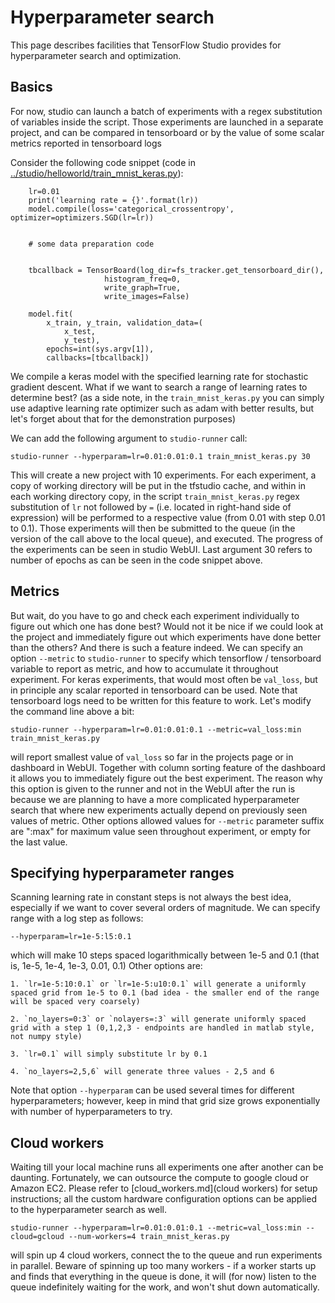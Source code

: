 # Hyperparameter search 
This page describes facilities that TensorFlow Studio provides for hyperparameter search and optimization. 

## Basics
For now, studio can launch a batch of experiments with a regex substitution of variables inside the script. Those experiments are launched in a separate project, and can be compared in tensorboard or 
by the value of some scalar metrics reported in tensorboard logs 

Consider the following code snippet (code in [../studio/helloworld/train_mnist_keras.py](here)):
    
        lr=0.01
        print('learning rate = {}'.format(lr))
        model.compile(loss='categorical_crossentropy', optimizer=optimizers.SGD(lr=lr))

     
        # some data preparation code
    

        tbcallback = TensorBoard(log_dir=fs_tracker.get_tensorboard_dir(),
                         histogram_freq=0,
                         write_graph=True,
                         write_images=False)

        model.fit(
            x_train, y_train, validation_data=(
                x_test,
                y_test),
            epochs=int(sys.argv[1]),
            callbacks=[tbcallback])


We compile a keras model with the specified learning rate for stochastic gradient descent. What if we want to search a range of learning rates to determine best? (as a side note, in the `train_mnist_keras.py` you can simply use adaptive learning rate optimizer such as adam with better results, but let's forget about that for the demonstration purposes)

We can add the following argument to `studio-runner` call:

    studio-runner --hyperparam=lr=0.01:0.01:0.1 train_mnist_keras.py 30

This will create a new project with 10 experiments. For each experiment, a copy of working directory will be put in the tfstudio cache, and within in each working directory copy, in the script `train_mnist_keras.py` regex substitution of `lr` not followed by `=` (i.e. located in right-hand side of expression) will be performed to a respective value (from 0.01 with step 0.01 to 0.1). Those experiments will then be submitted to the queue (in the version of the call above to the local queue), and executed. The progress of the experiments can be seen in studio WebUI. Last argument 30 refers to number of epochs as can be seen in the code snippet above. 


## Metrics
But wait, do you have to go and check each experiment individually to figure out which one has done best? Would not it be nice if we could look at the project and immediately figure out which experiments have done better than the others? And there is such a feature indeed. We can specify an option `--metric` to `studio-runner` to specify which tensorflow / tensorboard variable to report as metric, and how to accumulate it throughout experiment. For keras experiments, that would most often be `val_loss`, but in principle any scalar reported in tensorboard can be used. Note that tensorboard logs need to be written for this feature to work. Let's modify the command line above a bit:

    studio-runner --hyperparam=lr=0.01:0.01:0.1 --metric=val_loss:min train_mnist_keras.py

will report smallest value of `val_loss` so far in the projects page or in dashboard in WebUI. Together with column sorting feature of the dashboard it allows you to immediately figure out the best experiment. The reason why this option is given to the runner and not in the WebUI after the run is because we are planning to have a more complicated hyperparameter search that where new experiments actually depend on previously seen values of metric. Other options allowed values for `--metric` parameter suffix are ":max" for maximum value seen throughout experiment, or empty for the last value. 


## Specifying hyperparameter ranges
Scanning learning rate in constant steps is not always the best idea, especially if we want to cover several orders of magnitude. We can specify range with a log step as follows:

    --hyperparam=lr=1e-5:l5:0.1

which will make 10 steps spaced logarithmically between 1e-5 and 0.1 (that is, 1e-5, 1e-4, 1e-3, 0.01, 0.1)
Other options are:

    1. `lr=1e-5:10:0.1` or `lr=1e-5:u10:0.1` will generate a uniformly spaced grid from 1e-5 to 0.1 (bad idea - the smaller end of the range will be spaced very coarsely)

    2. `no_layers=0:3` or `nolayers=:3` will generate uniformly spaced grid with a step 1 (0,1,2,3 - endpoints are handled in matlab style, not numpy style)

    3. `lr=0.1` will simply substitute lr by 0.1

    4. `no_layers=2,5,6` will generate three values - 2,5 and 6 


Note that option `--hyperparam` can be used several times for different hyperparameters; however, keep in mind that grid size grows exponentially with number of hyperparameters to try. 


## Cloud workers
Waiting till your local machine runs all experiments one after another can be daunting. Fortunately, we can outsource the compute to google cloud or Amazon EC2. 
Please refer to [cloud_workers.md](cloud workers) for setup instructions; all the custom hardware configuration options can be applied to the hyperparameter search as well. 

    studio-runner --hyperparam=lr=0.01:0.01:0.1 --metric=val_loss:min --cloud=gcloud --num-workers=4 train_mnist_keras.py

will spin up 4 cloud workers, connect the to the queue and run experiments in parallel. Beware of spinning up too many workers - if a worker starts up and finds that everything in the queue is done, it will (for now) listen to the queue indefinitely waiting for the work, and won't shut down automatically.






